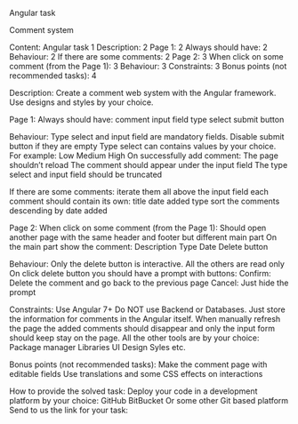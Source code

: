 Angular task

Comment system

Content:
Angular task	1
Description:	2
Page 1:	2
Always should have:	2
Behaviour:	2
If there are some comments:	2
Page 2:	3
When click on some comment (from the Page 1):	3
Behaviour:	3
Constraints:	3
Bonus points (not recommended tasks):	4

Description:
Create a comment web system with the Angular framework. Use designs and styles by your choice.

Page 1:
Always should have:
comment input field
type select
submit button

Behaviour:
Type select and input field are mandatory fields. Disable submit button if they are empty
Type select can contains values by your choice. For example:
Low
Medium
High
On successfully add comment:
The page shouldn’t reload
The comment should appear under the input field
The type select and input field should be truncated

If there are some comments:
iterate them all above the input field
each comment should contain its own:
title
date added
type
sort the comments descending by date added

Page 2:
When click on some comment (from the Page 1):
Should open another page with the same header and footer but different main part
On the main part show the comment:
Description
Type
Date
Delete button

Behaviour:
Only the delete button is interactive. All the others are read only
On click delete button you should have a prompt with buttons:
Confirm:
Delete the comment and go back to the previous page
Cancel:
Just hide the prompt

Constraints:
Use Angular 7+
Do NOT use Backend or Databases. Just store the information for comments in the Angular itself. When manually refresh the page the added comments should disappear and only the input form should keep stay on the page.
All the other tools are by your choice:
Package manager
Libraries
UI
Design
Syles
etc.

Bonus points (not recommended tasks):
Make the comment page with editable fields
Use translations and some CSS effects on interactions

How to provide the solved task:
Deploy your code in a development platform by your choice:
GitHub
BitBucket
Or some other Git based platform
Send to us the link for your task:
